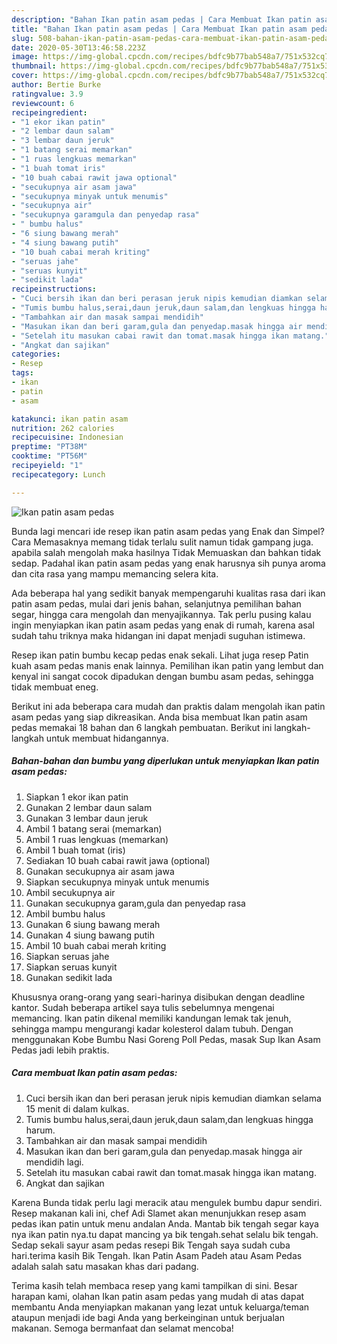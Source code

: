 ```yaml
---
description: "Bahan Ikan patin asam pedas | Cara Membuat Ikan patin asam pedas Yang Lezat Sekali"
title: "Bahan Ikan patin asam pedas | Cara Membuat Ikan patin asam pedas Yang Lezat Sekali"
slug: 508-bahan-ikan-patin-asam-pedas-cara-membuat-ikan-patin-asam-pedas-yang-lezat-sekali
date: 2020-05-30T13:46:58.223Z
image: https://img-global.cpcdn.com/recipes/bdfc9b77bab548a7/751x532cq70/ikan-patin-asam-pedas-foto-resep-utama.jpg
thumbnail: https://img-global.cpcdn.com/recipes/bdfc9b77bab548a7/751x532cq70/ikan-patin-asam-pedas-foto-resep-utama.jpg
cover: https://img-global.cpcdn.com/recipes/bdfc9b77bab548a7/751x532cq70/ikan-patin-asam-pedas-foto-resep-utama.jpg
author: Bertie Burke
ratingvalue: 3.9
reviewcount: 6
recipeingredient:
- "1 ekor ikan patin"
- "2 lembar daun salam"
- "3 lembar daun jeruk"
- "1 batang serai memarkan"
- "1 ruas lengkuas memarkan"
- "1 buah tomat iris"
- "10 buah cabai rawit jawa optional"
- "secukupnya air asam jawa"
- "secukupnya minyak untuk menumis"
- "secukupnya air"
- "secukupnya garamgula dan penyedap rasa"
- " bumbu halus"
- "6 siung bawang merah"
- "4 siung bawang putih"
- "10 buah cabai merah kriting"
- "seruas jahe"
- "seruas kunyit"
- "sedikit lada"
recipeinstructions:
- "Cuci bersih ikan dan beri perasan jeruk nipis kemudian diamkan selama 15 menit di dalam kulkas."
- "Tumis bumbu halus,serai,daun jeruk,daun salam,dan lengkuas hingga harum."
- "Tambahkan air dan masak sampai mendidih"
- "Masukan ikan dan beri garam,gula dan penyedap.masak hingga air mendidih lagi."
- "Setelah itu masukan cabai rawit dan tomat.masak hingga ikan matang."
- "Angkat dan sajikan"
categories:
- Resep
tags:
- ikan
- patin
- asam

katakunci: ikan patin asam 
nutrition: 262 calories
recipecuisine: Indonesian
preptime: "PT38M"
cooktime: "PT56M"
recipeyield: "1"
recipecategory: Lunch

---
```



![Ikan patin asam pedas](https://img-global.cpcdn.com/recipes/bdfc9b77bab548a7/751x532cq70/ikan-patin-asam-pedas-foto-resep-utama.jpg)

Bunda lagi mencari ide resep ikan patin asam pedas yang Enak dan Simpel? Cara Memasaknya memang tidak terlalu sulit namun tidak gampang juga. apabila salah mengolah maka hasilnya Tidak Memuaskan dan bahkan tidak sedap. Padahal ikan patin asam pedas yang enak harusnya sih punya aroma dan cita rasa yang mampu memancing selera kita.

Ada beberapa hal yang sedikit banyak mempengaruhi kualitas rasa dari ikan patin asam pedas, mulai dari jenis bahan, selanjutnya pemilihan bahan segar, hingga cara mengolah dan menyajikannya. Tak perlu pusing kalau ingin menyiapkan ikan patin asam pedas yang enak di rumah, karena asal sudah tahu triknya maka hidangan ini dapat menjadi suguhan istimewa.

Resep ikan patin bumbu kecap pedas enak sekali. Lihat juga resep Patin kuah asam pedas manis enak lainnya. Pemilihan ikan patin yang lembut dan kenyal ini sangat cocok dipadukan dengan bumbu asam pedas, sehingga tidak membuat eneg.


Berikut ini ada beberapa cara mudah dan praktis dalam mengolah ikan patin asam pedas yang siap dikreasikan. Anda bisa membuat Ikan patin asam pedas memakai 18 bahan dan 6 langkah pembuatan. Berikut ini langkah-langkah untuk membuat hidangannya.

<!--inarticleads1-->

##### Bahan-bahan dan bumbu yang diperlukan untuk menyiapkan Ikan patin asam pedas:

1. Siapkan 1 ekor ikan patin
1. Gunakan 2 lembar daun salam
1. Gunakan 3 lembar daun jeruk
1. Ambil 1 batang serai (memarkan)
1. Ambil 1 ruas lengkuas (memarkan)
1. Ambil 1 buah tomat (iris)
1. Sediakan 10 buah cabai rawit jawa (optional)
1. Gunakan secukupnya air asam jawa
1. Siapkan secukupnya minyak untuk menumis
1. Ambil secukupnya air
1. Gunakan secukupnya garam,gula dan penyedap rasa
1. Ambil  bumbu halus
1. Gunakan 6 siung bawang merah
1. Gunakan 4 siung bawang putih
1. Ambil 10 buah cabai merah kriting
1. Siapkan seruas jahe
1. Siapkan seruas kunyit
1. Gunakan sedikit lada


Khususnya orang-orang yang seari-harinya disibukan dengan deadline kantor. Sudah beberapa artikel saya tulis sebelumnya mengenai memancing. Ikan patin dikenal memiliki kandungan lemak tak jenuh, sehingga mampu mengurangi kadar kolesterol dalam tubuh. Dengan menggunakan Kobe Bumbu Nasi Goreng Poll Pedas, masak Sup Ikan Asam Pedas jadi lebih praktis. 

<!--inarticleads2-->

##### Cara membuat Ikan patin asam pedas:

1. Cuci bersih ikan dan beri perasan jeruk nipis kemudian diamkan selama 15 menit di dalam kulkas.
1. Tumis bumbu halus,serai,daun jeruk,daun salam,dan lengkuas hingga harum.
1. Tambahkan air dan masak sampai mendidih
1. Masukan ikan dan beri garam,gula dan penyedap.masak hingga air mendidih lagi.
1. Setelah itu masukan cabai rawit dan tomat.masak hingga ikan matang.
1. Angkat dan sajikan


Karena Bunda tidak perlu lagi meracik atau mengulek bumbu dapur sendiri. Resep makanan kali ini, chef Adi Slamet akan menunjukkan resep asam pedas ikan patin untuk menu andalan Anda. Mantab bik tengah segar kaya nya ikan patin nya.tu dapat mancing ya bik tengah.sehat selalu bik tengah. Sedap sekali sayur asam pedas resepi Bik Tengah saya sudah cuba hari.terima kasih Bik Tengah. Ikan Patin Asam Padeh atau Asam Pedas adalah salah satu masakan khas dari padang. 

Terima kasih telah membaca resep yang kami tampilkan di sini. Besar harapan kami, olahan Ikan patin asam pedas yang mudah di atas dapat membantu Anda menyiapkan makanan yang lezat untuk keluarga/teman ataupun menjadi ide bagi Anda yang berkeinginan untuk berjualan makanan. Semoga bermanfaat dan selamat mencoba!
